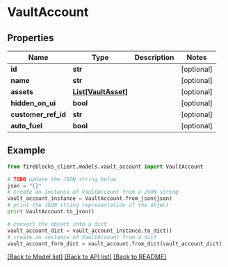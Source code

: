 # VaultAccount


## Properties
Name | Type | Description | Notes
------------ | ------------- | ------------- | -------------
**id** | **str** |  | [optional] 
**name** | **str** |  | [optional] 
**assets** | [**List[VaultAsset]**](VaultAsset.md) |  | [optional] 
**hidden_on_ui** | **bool** |  | [optional] 
**customer_ref_id** | **str** |  | [optional] 
**auto_fuel** | **bool** |  | [optional] 

## Example

```python
from fireblocks_client.models.vault_account import VaultAccount

# TODO update the JSON string below
json = "{}"
# create an instance of VaultAccount from a JSON string
vault_account_instance = VaultAccount.from_json(json)
# print the JSON string representation of the object
print VaultAccount.to_json()

# convert the object into a dict
vault_account_dict = vault_account_instance.to_dict()
# create an instance of VaultAccount from a dict
vault_account_form_dict = vault_account.from_dict(vault_account_dict)
```
[[Back to Model list]](../README.md#documentation-for-models) [[Back to API list]](../README.md#documentation-for-api-endpoints) [[Back to README]](../README.md)


